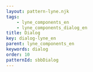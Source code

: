 ```yaml
---
layout: pattern-lyne.njk
tags: 
    - lyne_components_en
    - lyne_components_dialog_en
title: Dialog
key: dialog-lyne_en
parent: lyne_components_en
keywords: dialog
order: 10
patternId: sbbDialog
---
```

